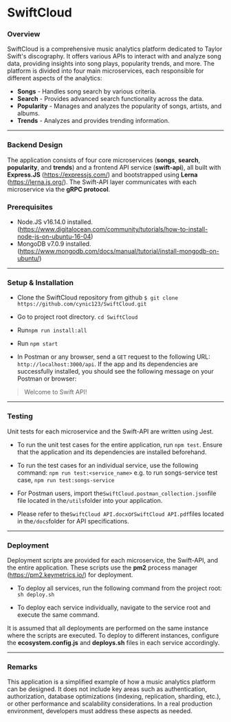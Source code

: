 # SwiftCloud
### Overview
SwiftCloud is a comprehensive music analytics platform dedicated to Taylor Swift's discography. It offers various APIs to interact with and analyze song data, providing insights into song plays, popularity trends, and more. The platform is divided into four main microservices, each responsible for different aspects of the analytics:
- **Songs** -  Handles song search by various criteria.
- **Search** - Provides advanced search functionality across the data.
- **Popularity** - Manages and analyzes the popularity of songs, artists, and albums.
- **Trends** - Analyzes and provides trending information.


------------
### Backend Design
The application consists of four core microservices (**songs**, **search**, **popularity**, and **trends**) and a frontend API service (**swift-api**), all built with **Express.JS** (https://expressjs.com/) and bootstrapped using **Lerna** (https://lerna.js.org/). The Swift-API layer communicates with each microservice via the **gRPC protocol**.
### Prerequisites
- Node.JS v16.14.0 installed. (https://www.digitalocean.com/community/tutorials/how-to-install-node-js-on-ubuntu-16-04)
- MongoDB v7.0.9 installed. (https://www.mongodb.com/docs/manual/tutorial/install-mongodb-on-ubuntu/)


------------
### Setup & Installation
- Clone the SwiftCloud repository from github
`$ git clone https://github.com/cynic123/SwiftCloud.git`

- Go to project root directory.
`cd SwiftCloud`

- Run`npm run install:all`

- Run `npm start`

- In Postman or any browser, send a `GET` request to the following URL: `http://localhost:3000/api`.
If the app and its dependencies are successfully installed, you should see the following message on your Postman or browser:
 >Welcome to Swift API!

---------
### Testing
Unit tests for each microservice and the Swift-API are written using Jest.
- To run the unit test cases for the entire application, run 
`npm test`. 
Ensure that the application and its dependencies are installed beforehand.

- To run the test cases for an individual service, use the following command:
`npm run test:<service_name>`
e.g. to run songs-service test case, `npm run test:songs-service`

- For Postman users, import the`SwiftCloud.postman_collection.json`file file located in the`/utils`folder into your application.

- Please refer to the`SwiftCloud API.docx`or`SwiftCloud API.pdf`files located in the`/docs`folder for API specifications.
------
### Deployment
Deployment scripts are provided for each microservice, the Swift-API, and the entire application. These scripts use the **pm2** process manager (https://pm2.keymetrics.io/) for deployment. 
- To deploy all services, run the following command from the project root: 
`sh deploy.sh`

- To deploy each service individually, navigate to the service root and execute the same command.

It is assumed that all deployments are performed on the same instance where the scripts are executed. To deploy to different instances, configure the **ecosystem.config.js**  and **deploys.sh** files in each service accordingly.

-----
### Remarks
This application is a simplified example of how a music analytics platform can be designed. It does not include key areas such as authentication, authorization, database optimizations (indexing, replication, sharding, etc.), or other performance and scalability considerations. In a real production environment, developers must address these aspects as needed.